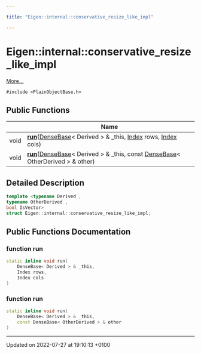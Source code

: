 ```yaml
---

title: "Eigen::internal::conservative_resize_like_impl"

---
```


# Eigen::internal::conservative_resize_like_impl



 [More...](#detailed-description)


`#include <PlainObjectBase.h>`

## Public Functions

|                | Name           |
| -------------- | -------------- |
| void | **[run](http://example.org/classes/structeigen_1_1internal_1_1conservative__resize__like__impl/#function-run)**(<a href="http://example.org/classes/classeigen_1_1densebase/">DenseBase</a>< Derived > & _this, <a href="http://example.org/namespaces/namespaceeigen/#typedef-index">Index</a> rows, <a href="http://example.org/namespaces/namespaceeigen/#typedef-index">Index</a> cols) |
| void | **[run](http://example.org/classes/structeigen_1_1internal_1_1conservative__resize__like__impl/#function-run)**(<a href="http://example.org/classes/classeigen_1_1densebase/">DenseBase</a>< Derived > & _this, const <a href="http://example.org/classes/classeigen_1_1densebase/">DenseBase</a>< OtherDerived > & other) |

## Detailed Description

```cpp
template <typename Derived ,
typename OtherDerived ,
bool IsVector>
struct Eigen::internal::conservative_resize_like_impl;
```

## Public Functions Documentation

### function run

```cpp
static inline void run(
    DenseBase< Derived > & _this,
    Index rows,
    Index cols
)
```


### function run

```cpp
static inline void run(
    DenseBase< Derived > & _this,
    const DenseBase< OtherDerived > & other
)
```


-------------------------------

Updated on 2022-07-27 at 19:10:13 +0100